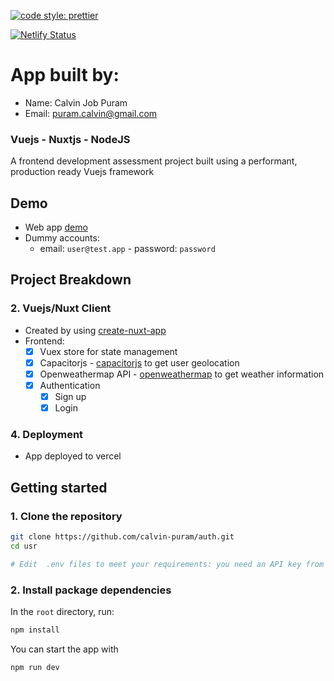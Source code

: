 [![code style: prettier](https://img.shields.io/badge/code_style-prettier-ff69b4.svg)](https://github.com/prettier/prettier)

[![Netlify Status](https://api.netlify.com/api/v1/badges/701cadba-39d8-4642-8be0-a1a53d784836/deploy-status)](https://app.netlify.com/sites/user-managermentapp/deploys)

# App built by:

- Name: Calvin Job Puram
- Email: puram.calvin@gmail.com

### Vuejs - Nuxtjs - NodeJS

A frontend development assessment project built using a performant, production ready Vuejs framework

## Demo

- Web app [demo](https://auth-three.vercel.app/)
- Dummy accounts:
  - email: `user@test.app` - password: `password`

## Project Breakdown

### 2. Vuejs/Nuxt Client

- Created by using [create-nuxt-app](https://nuxtjs.org/)
- Frontend:
  - [x] Vuex store for state management
  - [x] Capacitorjs - [capacitorjs](https://capacitorjs.com/) to get user geolocation
  - [x] Openweathermap API - [openweathermap](https://openweathermap.org/) to get weather information
  - [x] Authentication
    - [x] Sign up
    - [x] Login

### 4. Deployment

- App deployed to vercel

## Getting started

### 1. Clone the repository

```bash
git clone https://github.com/calvin-puram/auth.git
cd usr

# Edit  .env files to meet your requirements: you need an API key from https://openweathermap.org

```

### 2. Install package dependencies

In the `root` directory, run:

```bash
npm install
```

You can start the app with

```bash
npm run dev
```
